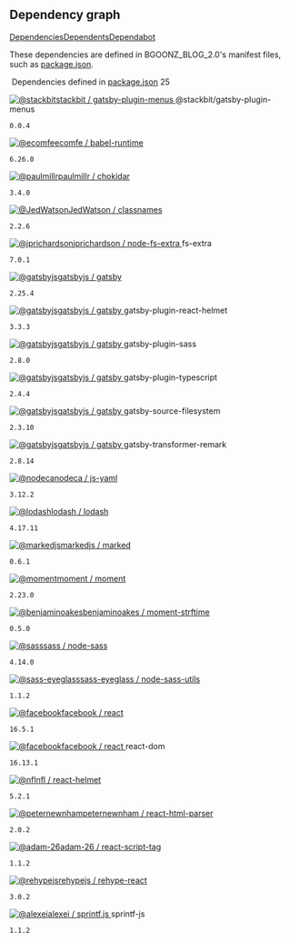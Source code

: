 Dependency graph
----------------

[Dependencies](https://github.com/bgoonz/BGOONZ_BLOG_2.0/network/dependencies)[Dependents](https://github.com/bgoonz/BGOONZ_BLOG_2.0/network/dependents)[Dependabot](https://github.com/bgoonz/BGOONZ_BLOG_2.0/network/updates)

These dependencies are defined in BGOONZ_BLOG_2.0's manifest files, such as [package.json](https://github.com/bgoonz/BGOONZ_BLOG_2.0/network/dependencies#package.json "package.json").

 Dependencies defined in [package.json](https://github.com/bgoonz/BGOONZ_BLOG_2.0/blob/master/package.json "package.json") 25

[![@stackbit](https://avatars.githubusercontent.com/u/38996451?s=40&v=4)](https://github.com/stackbit)[stackbit / gatsby-plugin-menus ](https://github.com/stackbit/gatsby-plugin-menus)@stackbit/gatsby-plugin-menus

`0.0.4`

[![@ecomfe](https://avatars.githubusercontent.com/u/2268460?s=40&v=4)](https://github.com/ecomfe)[ecomfe / babel-runtime](https://github.com/ecomfe/babel-runtime)

`6.26.0`

[![@paulmillr](https://avatars.githubusercontent.com/u/574696?s=40&u=7f4396380d73af134b898c8eaf7bb171f448f40f&v=4)](https://github.com/paulmillr)[paulmillr / chokidar](https://github.com/paulmillr/chokidar)

`3.4.0`

[![@JedWatson](https://avatars.githubusercontent.com/u/872310?s=40&u=9548676d01f104232ee42e5ac0d985db77e6a5a4&v=4)](https://github.com/JedWatson)[JedWatson / classnames](https://github.com/JedWatson/classnames)

`2.2.6`

[![@jprichardson](https://avatars.githubusercontent.com/u/150063?s=40&u=8943b7266b8b0b03d4ceb66e275c78b4e0fbff38&v=4)](https://github.com/jprichardson)[jprichardson / node-fs-extra ](https://github.com/jprichardson/node-fs-extra)fs-extra

`7.0.1`

[![@gatsbyjs](https://avatars.githubusercontent.com/u/12551863?s=40&v=4)](https://github.com/gatsbyjs)[gatsbyjs / gatsby](https://github.com/gatsbyjs/gatsby)

`2.25.4`

[![@gatsbyjs](https://avatars.githubusercontent.com/u/12551863?s=40&v=4)](https://github.com/gatsbyjs)[gatsbyjs / gatsby ](https://github.com/gatsbyjs/gatsby)gatsby-plugin-react-helmet

`3.3.3`

[![@gatsbyjs](https://avatars.githubusercontent.com/u/12551863?s=40&v=4)](https://github.com/gatsbyjs)[gatsbyjs / gatsby ](https://github.com/gatsbyjs/gatsby)gatsby-plugin-sass

`2.8.0`

[![@gatsbyjs](https://avatars.githubusercontent.com/u/12551863?s=40&v=4)](https://github.com/gatsbyjs)[gatsbyjs / gatsby ](https://github.com/gatsbyjs/gatsby)gatsby-plugin-typescript

`2.4.4`

[![@gatsbyjs](https://avatars.githubusercontent.com/u/12551863?s=40&v=4)](https://github.com/gatsbyjs)[gatsbyjs / gatsby ](https://github.com/gatsbyjs/gatsby)gatsby-source-filesystem

`2.3.10`

[![@gatsbyjs](https://avatars.githubusercontent.com/u/12551863?s=40&v=4)](https://github.com/gatsbyjs)[gatsbyjs / gatsby ](https://github.com/gatsbyjs/gatsby)gatsby-transformer-remark

`2.8.14`

[![@nodeca](https://avatars.githubusercontent.com/u/723678?s=40&v=4)](https://github.com/nodeca)[nodeca / js-yaml](https://github.com/nodeca/js-yaml)

`3.12.2`

[![@lodash](https://avatars.githubusercontent.com/u/2565403?s=40&v=4)](https://github.com/lodash)[lodash / lodash](https://github.com/lodash/lodash)

`4.17.11`

[![@markedjs](https://avatars.githubusercontent.com/u/19886934?s=40&v=4)](https://github.com/markedjs)[markedjs / marked](https://github.com/markedjs/marked)

`0.6.1`

[![@moment](https://avatars.githubusercontent.com/u/4129662?s=40&v=4)](https://github.com/moment)[moment / moment](https://github.com/moment/moment)

`2.23.0`

[![@benjaminoakes](https://avatars.githubusercontent.com/u/5323?s=40&v=4)](https://github.com/benjaminoakes)[benjaminoakes / moment-strftime](https://github.com/benjaminoakes/moment-strftime)

`0.5.0`

[![@sass](https://avatars.githubusercontent.com/u/317889?s=40&v=4)](https://github.com/sass)[sass / node-sass](https://github.com/sass/node-sass)

`4.14.0`

[![@sass-eyeglass](https://avatars.githubusercontent.com/u/10853331?s=40&v=4)](https://github.com/sass-eyeglass)[sass-eyeglass / node-sass-utils](https://github.com/sass-eyeglass/node-sass-utils)

`1.1.2`

[![@facebook](https://avatars.githubusercontent.com/u/69631?s=40&v=4)](https://github.com/facebook)[facebook / react](https://github.com/facebook/react)

`16.5.1`

[![@facebook](https://avatars.githubusercontent.com/u/69631?s=40&v=4)](https://github.com/facebook)[facebook / react ](https://github.com/facebook/react)react-dom

`16.13.1`

[![@nfl](https://avatars.githubusercontent.com/u/1261928?s=40&v=4)](https://github.com/nfl)[nfl / react-helmet](https://github.com/nfl/react-helmet)

`5.2.1`

[![@peternewnham](https://avatars.githubusercontent.com/u/3098560?s=40&v=4)](https://github.com/peternewnham)[peternewnham / react-html-parser](https://github.com/peternewnham/react-html-parser)

`2.0.2`

[![@adam-26](https://avatars.githubusercontent.com/u/2652619?s=40&u=176b8e705aba11281f85253680bc876b6f5f4f5a&v=4)](https://github.com/adam-26)[adam-26 / react-script-tag](https://github.com/adam-26/react-script-tag)

`1.1.2`

[![@rehypejs](https://avatars.githubusercontent.com/u/25711728?s=40&v=4)](https://github.com/rehypejs)[rehypejs / rehype-react](https://github.com/rehypejs/rehype-react)

`3.0.2`

[![@alexei](https://avatars.githubusercontent.com/u/96283?s=40&u=a27f55ffc42d8db7dacb4aff8c177ba8de1e4e8c&v=4)](https://github.com/alexei)[alexei / sprintf.js ](https://github.com/alexei/sprintf.js)sprintf-js

`1.1.2`